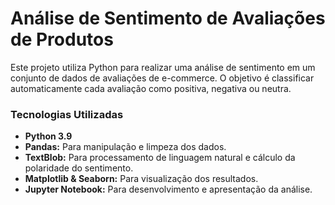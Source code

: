 # Análise de Sentimento de Avaliações de Produtos

Este projeto utiliza Python para realizar uma análise de sentimento em um conjunto de dados de avaliações de e-commerce. O objetivo é classificar automaticamente cada avaliação como positiva, negativa ou neutra.

### Tecnologias Utilizadas
- **Python 3.9**
- **Pandas:** Para manipulação e limpeza dos dados.
- **TextBlob:** Para processamento de linguagem natural e cálculo da polaridade do sentimento.
- **Matplotlib & Seaborn:** Para visualização dos resultados.
- **Jupyter Notebook:** Para desenvolvimento e apresentação da análise.

